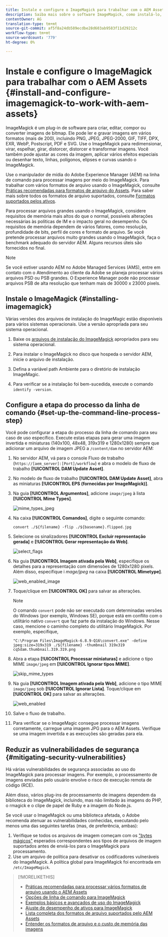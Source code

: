 ```yaml
---
title: Instale e configure o ImageMagick para trabalhar com o AEM Assets
description: Saiba mais sobre o software ImageMagick, como instalá-lo, configurar a etapa do processo da linha de comando e usá-lo para editar, compor e gerar miniaturas de imagens.
contentOwner: AG
translation-type: tm+mt
source-git-commit: af5f8a24db589ecdbe28d603ab9583f11d29212c
workflow-type: tm+mt
source-wordcount: '779'
ht-degree: 0%

---
```



# Instale e configure o ImageMagick para trabalhar com o AEM Assets {#install-and-configure-imagemagick-to-work-with-aem-assets}

ImageMagick é um plug-in de software para criar, editar, compor ou converter imagens de bitmap. Ele pode ler e gravar imagens em vários formatos (mais de 200), incluindo PNG, JPEG, JPEG-2000, GIF, TIFF, DPX, EXR, WebP, Postscript, PDF e SVG. Use o ImageMagick para redimensionar, virar, espelhar, girar, distorcer, distorcer e transformar imagens. Você também pode ajustar as cores da imagem, aplicar vários efeitos especiais ou desenhar texto, linhas, polígonos, elipses e curvas usando o ImageMagick.

Use o manipulador de mídia do Adobe Experience Manager (AEM) na linha de comando para processar imagens por meio do ImageMagick. Para trabalhar com vários formatos de arquivo usando o ImageMagick, consulte [Práticas recomendadas para formatos de arquivo do Assets](assets-file-format-best-practices.md). Para saber mais sobre todos os formatos de arquivo suportados, consulte [Formatos suportados pelos ativos](assets-formats.md).

Para processar arquivos grandes usando o ImageMagick, considere requisitos de memória mais altos do que o normal, possíveis alterações necessárias às políticas de IM e o impacto geral no desempenho. Os requisitos de memória dependem de vários fatores, como resolução, profundidade de bits, perfil de cores e formato de arquivo. Se você pretende processar arquivos muito grandes usando o ImageMagick, faça o benchmark adequado do servidor AEM. Alguns recursos úteis são fornecidos no final.

>[!NOTE]
>
>Se você estiver usando AEM no Adobe Managed Services (AMS), entre em contato com o Atendimento ao cliente da Adobe se planeja processar vários arquivos PSD ou PSB grandes. O Experience Manager pode não processar arquivos PSB de alta resolução que tenham mais de 30000 x 23000 pixels.

## Instale o ImageMagick {#installing-imagemagick}

Várias versões dos arquivos de instalação do ImageMagic estão disponíveis para vários sistemas operacionais. Use a versão apropriada para seu sistema operacional.

1. Baixe os [arquivos de instalação do ImageMagick](https://www.imagemagick.org/script/download.php) apropriados para seu sistema operacional.
1. Para instalar o ImageMagick no disco que hospeda o servidor AEM, inicie o arquivo de instalação.

1. Defina a variável path Ambiente para o diretório de instalação ImageMagic.
1. Para verificar se a instalação foi bem-sucedida, execute o comando `identify -version`.

## Configure a etapa do processo da linha de comando {#set-up-the-command-line-process-step}

Você pode configurar a etapa do processo da linha de comando para seu caso de uso específico. Execute estas etapas para gerar uma imagem invertida e miniaturas (140x100, 48x48, 319x319 e 1280x1280) sempre que adicionar um arquivo de imagem JPEG a `/content/dam` no servidor AEM:

1. No servidor AEM, vá para o console Fluxo de trabalho (`https://[aem_server]:[Port]/workflow`) e abra o modelo de fluxo de trabalho **[!UICONTROL DAM Update Asset]**.
1. No modelo de fluxo de trabalho **[!UICONTROL DAM Update Asset]**, abra as miniaturas **[!UICONTROL EPS (fornecidas por ImageMagick)]**.
1. Na guia **[!UICONTROL Argumentos]**, adicione `image/jpeg` à lista **[!UICONTROL Mime Types]**.

   ![mime_types_jpeg](assets/mime_types_jpeg.png)

1. Na caixa **[!UICONTROL Comandos]**, digite o seguinte comando:

   `convert ./${filename} -flip ./${basename}.flipped.jpg`

1. Selecione os sinalizadores **[!UICONTROL Excluir representação gerada]** e **[!UICONTROL Gerar representação da Web]**.

   ![select_flags](assets/select_flags.png)

1. Na guia **[!UICONTROL Imagem ativada pela Web]**, especifique os detalhes para a representação com dimensões de 1280x1280 pixels. Além disso, especifique i *mage/jpeg* na caixa **[!UICONTROL Mimetype]**.

   ![web_enabled_image](assets/web_enabled_image.png)

1. Toque/clique em **[!UICONTROL OK]** para salvar as alterações.

   >[!NOTE]
   >
   >O comando `convert` pode não ser executado com determinadas versões do Windows (por exemplo, Windows SE), porque está em conflito com o utilitário nativo `convert` que faz parte da instalação do Windows. Nesse caso, mencione o caminho completo do utilitário ImageMagick. Por exemplo, especifique,
   >
   >`"C:\Program Files\ImageMagick-6.8.9-Q16\convert.exe" -define jpeg:size=319x319 ./${filename} -thumbnail 319x319 cq5dam.thumbnail.319.319.png`

1. Abra a etapa **[!UICONTROL Processar miniaturas]** e adicione o tipo MIME `image/jpeg` em **[!UICONTROL Ignorar tipos MIME]**.

   ![skip_mime_types](assets/skip_mime_types.png)

1. Na guia **[!UICONTROL Imagem ativada pela Web]**, adicione o tipo MIME `image/jpeg` sob **[!UICONTROL Ignorar Lista]**. Toque/clique em **[!UICONTROL OK]** para salvar as alterações.

   ![web_enabled](assets/web_enabled.png)

1. Salve o fluxo de trabalho.
1. Para verificar se o ImageMagic consegue processar imagens corretamente, carregue uma imagem JPG para o AEM Assets. Verifique se uma imagem invertida e as execuções são geradas para ela.

## Reduzir as vulnerabilidades de segurança {#mitigating-security-vulnerabilities}

Há várias vulnerabilidades de segurança associadas ao uso do ImageMagick para processar imagens. Por exemplo, o processamento de imagens enviadas pelo usuário envolve o risco de execução remota de código (RCE).

Além disso, vários plug-ins de processamento de imagens dependem da biblioteca do ImageMagick, incluindo, mas não limitado às imagens do PHP, o rmagick e o clipe de papel de Ruby e a imagem do Node.js.

Se você usar o ImageMagick ou uma biblioteca afetada, o Adobe recomenda atenuar as vulnerabilidades conhecidas, executando pelo menos uma das seguintes tarefas (mas, de preferência, ambas):

1. Verifique se todos os arquivos de imagem começam com os [&quot;bytes mágicos&quot;](https://en.wikipedia.org/wiki/List_of_file_signatures) esperados correspondentes aos tipos de arquivos de imagem suportados antes de enviá-los para o ImageMagick para processamento.
1. Use um arquivo de política para desativar os codificadores vulneráveis do ImageMagick. A política global para ImageMagick foi encontrada em `/etc/ImageMagick`.

>[!MORELIKETHIS]
>
>* [Práticas recomendadas para processar vários formatos de arquivo usando o AEM Assets](assets-file-format-best-practices.md)
>* [Opções de linha de comando para ImageMagick](https://www.imagemagick.org/script/command-line-options.php)
>* [Exemplos básicos e avançados de uso do ImageMagick](https://www.imagemagick.org/Usage/)
>* [Ajuste de desempenho de ativos para ImageMagick](performance-tuning-guidelines.md)
>* [Lista completa dos formatos de arquivo suportados pelo AEM Assets](assets-formats.md)
>* [Entender os formatos de arquivo e o custo de memória das imagens](https://www.scantips.com/basics1d.html)

